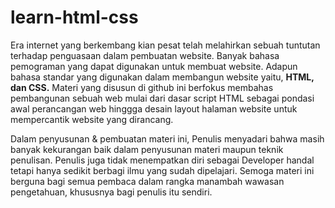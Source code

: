 # learn-html-css
Era internet yang berkembang kian pesat telah melahirkan sebuah tuntutan terhadap penguasaan dalam pembuatan website.
Banyak bahasa pemograman yang dapat digunakan untuk membuat website. Adapun bahasa standar yang digunakan dalam membangun website yaitu, <b>HTML, dan CSS.</b> 
Materi yang disusun di github ini berfokus membahas pembangunan sebuah web mulai dari dasar script HTML sebagai pondasi awal perancangan web hinggga desain layout
halaman website untuk mempercantik website yang dirancang.<br/>

Dalam penyusunan & pembuatan materi ini, Penulis menyadari bahwa masih banyak kekurangan baik dalam penyusunan materi maupun teknik penulisan. Penulis juga tidak menempatkan diri
sebagai Developer handal tetapi hanya sedikit berbagi ilmu yang sudah dipelajari. Semoga materi ini berguna bagi semua pembaca dalam rangka manambah wawasan pengetahuan, khususnya bagi
penulis itu sendiri.
